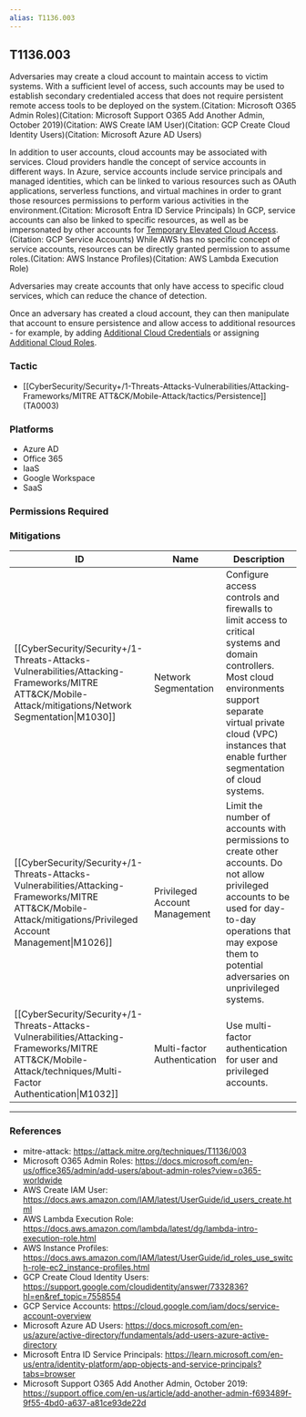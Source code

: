 ```yaml
---
alias: T1136.003
---
```


## T1136.003

Adversaries may create a cloud account to maintain access to victim systems. With a sufficient level of access, such accounts may be used to establish secondary credentialed access that does not require persistent remote access tools to be deployed on the system.(Citation: Microsoft O365 Admin Roles)(Citation: Microsoft Support O365 Add Another Admin, October 2019)(Citation: AWS Create IAM User)(Citation: GCP Create Cloud Identity Users)(Citation: Microsoft Azure AD Users)

In addition to user accounts, cloud accounts may be associated with services. Cloud providers handle the concept of service accounts in different ways. In Azure, service accounts include service principals and managed identities, which can be linked to various resources such as OAuth applications, serverless functions, and virtual machines in order to grant those resources permissions to perform various activities in the environment.(Citation: Microsoft Entra ID Service Principals) In GCP, service accounts can also be linked to specific resources, as well as be impersonated by other accounts for [Temporary Elevated Cloud Access](https://attack.mitre.org/techniques/T1548/005).(Citation: GCP Service Accounts) While AWS has no specific concept of service accounts, resources can be directly granted permission to assume roles.(Citation: AWS Instance Profiles)(Citation: AWS Lambda Execution Role)

Adversaries may create accounts that only have access to specific cloud services, which can reduce the chance of detection.

Once an adversary has created a cloud account, they can then manipulate that account to ensure persistence and allow access to additional resources - for example, by adding [Additional Cloud Credentials](https://attack.mitre.org/techniques/T1098/001) or assigning [Additional Cloud Roles](https://attack.mitre.org/techniques/T1098/003).


### Tactic
- [[CyberSecurity/Security+/1-Threats-Attacks-Vulnerabilities/Attacking-Frameworks/MITRE ATT&CK/Mobile-Attack/tactics/Persistence]] (TA0003)

### Platforms
- Azure AD
- Office 365
- IaaS
- Google Workspace
- SaaS

### Permissions Required

### Mitigations

| ID | Name | Description |
| --- | --- | --- |
| [[CyberSecurity/Security+/1-Threats-Attacks-Vulnerabilities/Attacking-Frameworks/MITRE ATT&CK/Mobile-Attack/mitigations/Network Segmentation\|M1030]] | Network Segmentation | Configure access controls and firewalls to limit access to critical systems and domain controllers. Most cloud environments support separate virtual private cloud (VPC) instances that enable further segmentation of cloud systems. |
| [[CyberSecurity/Security+/1-Threats-Attacks-Vulnerabilities/Attacking-Frameworks/MITRE ATT&CK/Mobile-Attack/mitigations/Privileged Account Management\|M1026]] | Privileged Account Management | Limit the number of accounts with permissions to create other accounts. Do not allow privileged accounts to be used for day-to-day operations that may expose them to potential adversaries on unprivileged systems. |
| [[CyberSecurity/Security+/1-Threats-Attacks-Vulnerabilities/Attacking-Frameworks/MITRE ATT&CK/Mobile-Attack/techniques/Multi-Factor Authentication\|M1032]] | Multi-factor Authentication | Use multi-factor authentication for user and privileged accounts. |


---
### References

- mitre-attack: https://attack.mitre.org/techniques/T1136/003
- Microsoft O365 Admin Roles: https://docs.microsoft.com/en-us/office365/admin/add-users/about-admin-roles?view=o365-worldwide
- AWS Create IAM User: https://docs.aws.amazon.com/IAM/latest/UserGuide/id_users_create.html
- AWS Lambda Execution Role: https://docs.aws.amazon.com/lambda/latest/dg/lambda-intro-execution-role.html
- AWS Instance Profiles: https://docs.aws.amazon.com/IAM/latest/UserGuide/id_roles_use_switch-role-ec2_instance-profiles.html
- GCP Create Cloud Identity Users: https://support.google.com/cloudidentity/answer/7332836?hl=en&ref_topic=7558554
- GCP Service Accounts: https://cloud.google.com/iam/docs/service-account-overview
- Microsoft Azure AD Users: https://docs.microsoft.com/en-us/azure/active-directory/fundamentals/add-users-azure-active-directory
- Microsoft Entra ID Service Principals: https://learn.microsoft.com/en-us/entra/identity-platform/app-objects-and-service-principals?tabs=browser
- Microsoft Support O365 Add Another Admin, October 2019: https://support.office.com/en-us/article/add-another-admin-f693489f-9f55-4bd0-a637-a81ce93de22d
